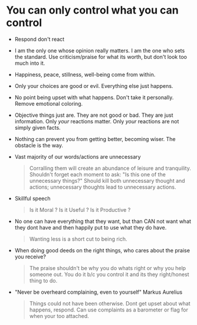 
# You can only control what you can control

- Respond don't react

- I am the only one whose opinion really matters. I am the one who sets the standard. Use criticism/praise for what its worth, but don't look too much into it.

- Happiness, peace, stillness, well-being come from within.

- Only your choices are good or evil. Everything else just happens.

- No point being upset with what happens.  Don't take it personally. Remove emotional coloring. 

- Objective things just are. They are not good or bad. They are just information. Only *your* reactions matter. Only *your* reactions are not simply given facts.

- Nothing can prevent you from getting better, becoming wiser. The obstacle is the way.

- Vast majority of our words/actions are unnecessary

  > Corralling them will create an abundance of leisure and
  > tranquility.  Shouldn't forget each moment to ask: "Is this one of
  > the unnecessary things?"  Should kill both unnecessary thought and
  > actions; unnecessary thoughts lead to unnecessary actions.

- Skillful speech

   > Is it Moral ?  Is it Useful ?  Is it Productive ?

- No one can have everything that they want, but than CAN not want what they dont have and then happily put to use what they do have.
   > Wanting less is a short cut to being rich.

- When doing good deeds on the right things, who cares about the praise you receive? 
  > The praise shouldn't be why you do whats right or why you help someone out.
  > You do it b/c you control it and its they right/honest thing to do.

- "Never be overheard complaining, even to yourself" Markus Aurelius

   > Things could not have been otherwise. Dont get upset about what happens, respond. 
   > Can use complaints as a barometer or flag for when your too attached. 
